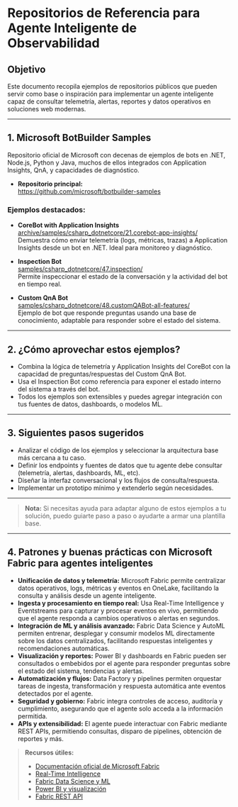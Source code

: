 # Repositorios de Referencia para Agente Inteligente de Observabilidad

## Objetivo

Este documento recopila ejemplos de repositorios públicos que pueden servir como base o inspiración para implementar un agente inteligente capaz de consultar telemetría, alertas, reportes y datos operativos en soluciones web modernas.

---

## 1. Microsoft BotBuilder Samples

Repositorio oficial de Microsoft con decenas de ejemplos de bots en .NET, Node.js, Python y Java, muchos de ellos integrados con Application Insights, QnA, y capacidades de diagnóstico.

- **Repositorio principal:**  
  https://github.com/microsoft/botbuilder-samples

### Ejemplos destacados:

- **CoreBot with Application Insights**  
  [archive/samples/csharp_dotnetcore/21.corebot-app-insights/](https://github.com/microsoft/botbuilder-samples/tree/main/archive/samples/csharp_dotnetcore/21.corebot-app-insights)  
  Demuestra cómo enviar telemetría (logs, métricas, trazas) a Application Insights desde un bot en .NET. Ideal para monitoreo y diagnóstico.

- **Inspection Bot**  
  [samples/csharp_dotnetcore/47.inspection/](https://github.com/microsoft/botbuilder-samples/tree/main/samples/csharp_dotnetcore/47.inspection)  
  Permite inspeccionar el estado de la conversación y la actividad del bot en tiempo real.

- **Custom QnA Bot**  
  [samples/csharp_dotnetcore/48.customQABot-all-features/](https://github.com/microsoft/botbuilder-samples/tree/main/samples/csharp_dotnetcore/48.customQABot-all-features)  
  Ejemplo de bot que responde preguntas usando una base de conocimiento, adaptable para responder sobre el estado del sistema.

---

## 2. ¿Cómo aprovechar estos ejemplos?

- Combina la lógica de telemetría y Application Insights del CoreBot con la capacidad de preguntas/respuestas del Custom QnA Bot.
- Usa el Inspection Bot como referencia para exponer el estado interno del sistema a través del bot.
- Todos los ejemplos son extensibles y puedes agregar integración con tus fuentes de datos, dashboards, o modelos ML.

---

## 3. Siguientes pasos sugeridos

- Analizar el código de los ejemplos y seleccionar la arquitectura base más cercana a tu caso.
- Definir los endpoints y fuentes de datos que tu agente debe consultar (telemetría, alertas, dashboards, ML, etc).
- Diseñar la interfaz conversacional y los flujos de consulta/respuesta.
- Implementar un prototipo mínimo y extenderlo según necesidades.

---

> **Nota:** Si necesitas ayuda para adaptar alguno de estos ejemplos a tu solución, puedo guiarte paso a paso o ayudarte a armar una plantilla base.

---

## 4. Patrones y buenas prácticas con Microsoft Fabric para agentes inteligentes

- **Unificación de datos y telemetría:** Microsoft Fabric permite centralizar datos operativos, logs, métricas y eventos en OneLake, facilitando la consulta y análisis desde un agente inteligente.
- **Ingesta y procesamiento en tiempo real:** Usa Real-Time Intelligence y Eventstreams para capturar y procesar eventos en vivo, permitiendo que el agente responda a cambios operativos o alertas en segundos.
- **Integración de ML y análisis avanzado:** Fabric Data Science y AutoML permiten entrenar, desplegar y consumir modelos ML directamente sobre los datos centralizados, facilitando respuestas inteligentes y recomendaciones automáticas.
- **Visualización y reportes:** Power BI y dashboards en Fabric pueden ser consultados o embebidos por el agente para responder preguntas sobre el estado del sistema, tendencias y alertas.
- **Automatización y flujos:** Data Factory y pipelines permiten orquestar tareas de ingesta, transformación y respuesta automática ante eventos detectados por el agente.
- **Seguridad y gobierno:** Fabric integra controles de acceso, auditoría y cumplimiento, asegurando que el agente solo acceda a la información permitida.
- **APIs y extensibilidad:** El agente puede interactuar con Fabric mediante REST APIs, permitiendo consultas, disparo de pipelines, obtención de reportes y más.

> **Recursos útiles:**
> - [Documentación oficial de Microsoft Fabric](https://learn.microsoft.com/en-us/fabric/)
> - [Real-Time Intelligence](https://learn.microsoft.com/en-us/fabric/real-time-intelligence/)
> - [Fabric Data Science y ML](https://learn.microsoft.com/en-us/fabric/data-science/)
> - [Power BI y visualización](https://learn.microsoft.com/en-us/power-bi/)
> - [Fabric REST API](https://learn.microsoft.com/en-us/rest/api/fabric/articles/)
